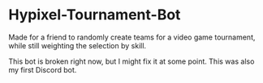 # Hypixel-Tournament-Bot

Made for a friend to randomly create teams for a video game tournament, while still weighting the selection by skill.

This bot is broken right now, but I might fix it at some point. This was also my first Discord bot.

